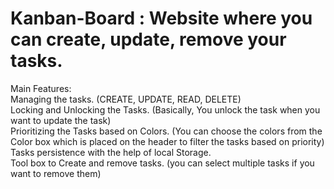 # Kanban-Board : Website where you can create, update, remove your tasks. 
Main Features:
<br/>
Managing the tasks. (CREATE, UPDATE, READ, DELETE)
<br/>
Locking and Unlocking the Tasks. (Basically, You unlock the task when you want to update the task)
<br/>
Prioritizing the Tasks based on Colors. (You can choose the colors from the Color box which is placed on the header to filter the tasks based on priority)
<br/>
Tasks persistence with the help of local Storage.
<br/>
Tool box to Create and remove tasks. (you can select multiple tasks if you want to remove them)
<br/>
